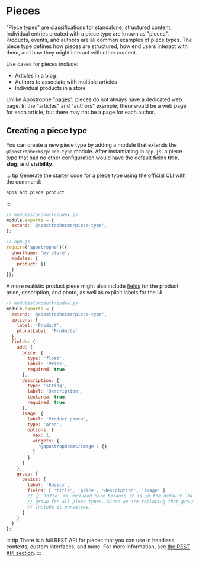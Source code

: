 # Pieces

"Piece types" are classifications for standalone, structured content. Individual entries created with a piece type are known as "pieces". Products, events, and authors are all common examples of piece types. The piece type defines how pieces are structured, how end users interact with them, and how they might interact with other content.

Use cases for pieces include:
- Articles in a blog
- Authors to associate with multiple articles
- Individual products in a store

Unlike Apostrophe ["pages"](/guide/pages.md), pieces do not always have a dedicated web page. In the "articles" and "authors" example, there would be a web page for each article, but there may not be a page for each author.

## Creating a piece type

You can create a new piece type by adding a module that extends the `@apostrophecms/piece-type` module. After instantiating in `app.js`, a piece type that had no other configuration would have the default fields **title**, **slug**, and **visibility**.

::: tip
Generate the starter code for a piece type using the [official CLI](/guide/setting-up.md#the-apostrophe-cli-tool) with the command:

```bash
apos add piece product
```
:::

```js
// modules/product/index.js
module.exports = {
  extend: '@apostrophecms/piece-type',
};
```

```js
// app.js
require('apostrophe')({
  shortName: 'my-store',
  modules: {
    product: {}
  }
});
```

A more realistic product piece might also include [fields](/reference/field-types/) for the product price, description, and photo, as well as explicit labels for the UI.

```js
// modules/product/index.js
module.exports = {
  extend: '@apostrophecms/piece-type',
  options: {
    label: 'Product',
    pluralLabel: 'Products'
  },
  fields: {
    add: {
      price: {
        type: 'float',
        label: 'Price',
        required: true
      },
      description: {
        type: 'string',
        label: 'Description',
        textarea: true,
        required: true
      },
      image: {
        label: 'Product photo',
        type: 'area',
        options: {
          max: 1,
          widgets: {
            '@apostrophecms/image': {}
          }
        }
      }
    },
    group: {
      basics: {
        label: 'Basics',
        fields: [ 'title', 'price', 'description', 'image' ]
        // 👆 'title' is included here because it is in the default `basics`
        // group for all piece types. Since we are replacing that group, we
        // include it ourselves.
      }
    }
  }
};
```

::: tip
There is a full REST API for pieces that you can use in headless contexts, custom interfaces, and more. For more information, see [the REST API section](/reference/api/pieces.md).
:::

